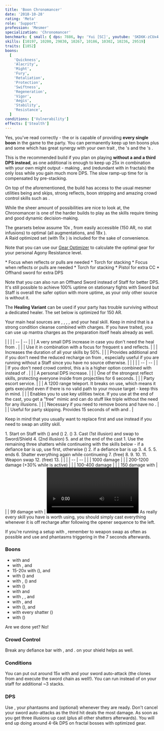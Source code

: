 ```yaml
---
title: 'Boon Chronomancer'
date: '2018-10-28'
rating: 'Meta'
role: 'Support'
profession: 'Mesmer'
specialization: 'Chronomancer'
benchmark: { small: { dps: 7886, by: 'Yui [SC]', youtube: 'SKD6K-zCUx4' } }
skills: [10197, 10200, 29830, 10267, 10186, 10302, 10236, 29519]
traits: [1852]
boons:
  [
    'Quickness',
    'Alacrity',
    'Might',
    'Fury',
    'Retaliation',
    'Protection',
    'Swiftness',
    'Regeneration',
    'Vigor',
    'Aegis',
    'Stability',
    'Resistance',
  ]
conditions: ['Vulnerability']
effects: ['Stealth']
---
```


Yes, you've read correctly - the <Specialization text="Boon Chronomancer" name="chronomancer"/> or <Specialization text="Chaos Chronomancer" name="chronomancer"/> is capable of providing **every single boon** in the game to the party. You can permanently keep up ten boons plus <Boon name="aegis"/> and some <Boon name="resistance"/> which has great synergy with your own trait <Trait id="1865"/>, the <Specialization name="warrior"/>'s <Trait id="1471" profession="warrior"/> and the <Specialization name="weaver" text="Arcane Weaver"/>'s <Trait id="1511" profession="elementalist"/>.

This is the recommended build if you plan on playing **without a <Specialization name="druid"/> and a third DPS instead**, as one additional <Trait id="264" profession="elementalist"/> is enough to keep up 25x <Boon name="might"/> in combination with your own might output - making <Skill id="31582" profession="ranger"/>, <Skill id="12497" profession="ranger"/> and <Trait id="1016" profession="ranger"/> (redundant with <Trait id="2177" profession="elementalist"/> in fractals) the only loss while you gain much more DPS. The slow ramp-up time for <Boon name="might"/> is compensated by pre-stacking.

On top of the aforementioned, the build has access to the usual mesmer utilities being <Skill id="10197"/> and <Effect name="stealth"/> skips, strong reflects, boon stripping and amazing crowd control skills such as <Skill id="29519"/>.

While the sheer amount of possibilities are nice to look at, the Chronomancer is one of the harder builds to play as the skills require timing and good dynamic decision-making.

<Divider text="Equipment"/>

The gearsets below assume 10x <Trait name="Chaotic Persistence"/>, from easily accessible (150 AR, no stat infusions) to optimal (all augmentations, <Item id="70596"/> and 18x <Item id="86180"/>).  
A Raid optimized set (with 11x <Trait name="Chaotic Persistence" disableText/>) is included for the sake of convenience.

Note that you can use our [Gear Optimizer](http://old.discretize.eu) to calculate the optimal gear for your personal Agony Resistance level.

<Tabs outlined>
<Tab title="150 Agony Resistance (Regular Infusions)">
<Grid>
<GridItem sm="4">
<Armor helmAffix="Berserker" helmRune="Leadership" shouldersAffix="Berserker" shouldersRune="Leadership" coatAffix="Berserker" coatRune="Leadership" glovesAffix="Berserker" glovesRune="Leadership" leggingsAffix="Commander" leggingsRune="Leadership" bootsAffix="Berserker" bootsRune="Leadership"/>
</GridItem>

<GridItem sm="4">
<Weapons weapon1MainType="Sword" weapon1MainAffix="Commander" weapon1MainSigil1="Concentration" weapon1OffType="Shield" weapon1OffAffix="Commander" weapon1OffSigil="Paralyzation" weapon2MainType="Staff" weapon2MainAffix="Commander" weapon2MainSigil1="Concentration" weapon2MainSigil2="Force"/>

<Card title="Swap Weapons">
* Focus when reflects or pulls are needed
* Torch for <Boon name="might"/> stacking
</Card>
</GridItem>

<GridItem sm="4">
<BackAndTrinkets backItemAffix="Commander" accessory1Affix="Berserker" accessory2Affix="Commander" amuletAffix="Berserker" ring1Affix="Commander" ring2Affix="Commander"/>

<Consumables foodId="89002" utilityId="67530" infusionId="49432"/>
</GridItem>
</Grid>
</Tab>

<Tab title="222 Agony Resistance (Stat Infusions)">
<Grid>
<GridItem sm="4">
<Armor helmAffix="Commander" helmRune="Leadership" shouldersAffix="Berserker" shouldersRune="Leadership" coatAffix="Commander" coatRune="Leadership" glovesAffix="Berserker" glovesRune="Leadership" leggingsAffix="Berserker" leggingsRune="Leadership" bootsAffix="Berserker" bootsRune="Leadership"/>
</GridItem>

<GridItem sm="4">
<Weapons weapon1MainType="Sword" weapon1MainAffix="Berserker" weapon1MainSigil1="Concentration" weapon1OffType="Shield" weapon1OffAffix="Berserker" weapon1OffSigil="Paralyzation" weapon2MainType="Staff" weapon2MainAffix="Berserker" weapon2MainSigil1="Concentration" weapon2MainSigil2="Force"/>

<Card title="Swap Weapons">
* Focus when reflects or pulls are needed
* Torch for <Boon name="might"/> stacking
* Pistol for extra CC
* Offhand sword for extra DPS
</Card>
</GridItem>

<GridItem sm="4">
<BackAndTrinkets backItemAffix="Berserker" accessory1Affix="Berserker" accessory2Affix="Berserker" amuletAffix="Berserker" ring1Affix="Commander" ring2Affix="Berserker"/>

<Consumables foodId="89002" utilityId="67530" infusion="Mystical +9 Agony Infusion"/>
</GridItem>
</Grid>
</Tab>

<Tab title="Raid">
<Grid>
<GridItem sm="4">
<Armor helmAffix="Commander" helmRune="Leadership" shouldersAffix="Berserker" shouldersRune="Leadership" coatAffix="Commander" coatRune="Leadership" glovesAffix="Berserker" glovesRune="Leadership" leggingsAffix="Berserker" leggingsRune="Leadership" bootsAffix="Berserker" bootsRune="Leadership"/>
</GridItem>

<GridItem sm="4">
<Weapons weapon1MainType="Sword" weapon1MainAffix="Commander" weapon1MainSigil1="Concentration" weapon1OffType="Shield" weapon1OffAffix="Commander" weapon1OffSigil="Force" weapon2OffType="Sword" weapon2OffAffix="Commander" weapon2OffSigil="Force"/>
</GridItem>

<GridItem sm="4">
<BackAndTrinkets backItemAffix="Berserker" accessory1Affix="Commander" accessory2Affix="Berserker" amuletAffix="Berserker" ring1Affix="Commander" ring2Affix="Berserker"/>

<Consumables foodId="89002" utilityId="89203" infusion="Mystical +9 Agony Infusion"/>
</GridItem>
</Grid>
</Tab>
</Tabs>

Note that you can also run an Offhand Sword instead of Staff for better DPS. It's still possible to achieve 100% <Boon name="retaliation"/> uptime on stationary fights with Sword but Staff is overall the safer option with more <Boon name="aegis"/> uptime, as your only other source is <Trait id="670"/> without it.

<Divider text="Healing Variant"/>

The **Healing Variant** can be used if your party has trouble surviving without a dedicated healer. The set below is optimized for 150 AR.

Your main heal sources are <Trait id="1915"/>, <Trait id="740"/>, <Trait id="1987"/>, <Trait name="Illusionary Inspiration"/>, <Boon name="regeneration"/> and your heal skill. Keep in mind that <Trait id="757"/> is a strong condition cleanse combined with <Skill id="10213"/> charges. If you have <Trait id="738"/> traited, you can use up mantra charges as the preparation itself heals already as well.

<Grid>
<GridItem sm="4">
<Armor helmAffix="Giver" helmRune="Monk" shouldersAffix="Giver" shouldersRune="Monk" coatAffix="Minstrel" coatRune="Monk" glovesAffix="Minstrel" glovesRune="Monk" leggingsAffix="Minstrel" leggingsId="70414" leggingsRune="Monk" bootsAffix="Minstrel" bootsRune="Monk"/>
</GridItem>

<GridItem sm="4">
<Weapons weapon1MainType="Sword" weapon1MainAffix="Giver" weapon1MainSigil1="Transference" weapon1OffType="Shield" weapon1OffAffix="Giver" weapon1OffSigil="Paralyzation" weapon2MainType="Staff" weapon2MainAffix="Giver" weapon2MainSigil1="Transference" weapon2MainSigil2="Water"/>
</GridItem>

<GridItem sm="4">
<BackAndTrinkets backItemAffix="Minstrel" accessory1Affix="Minstrel" accessory2Affix="Minstrel" amuletAffix="Minstrel" ring1Affix="Minstrel" ring2Affix="Minstrel"/>

<Consumables foodId="68634" utilityId="67528" infusionId="37125"/>
</GridItem>
</Grid>

<Divider text="Build"/>

<Grid>
<GridItem sm="7">
<Traits traits1="Illusions" traits1Selected="Shatterstorm, Phantasmal Haste, Phantasmal Force" traits2="Chaos" traits2Selected="Master of Manipulation, Chaotic Dampening, Bountiful Disillusionment" traits3="Chronomancer" traits3Selected="Alls Well That Ends Well, Improved Alacrity, Seize the Moment"/>

<Traits title="Defensive: Inspiration over Illusions" traits1="Inspiration" traits1Selected="Sympathetic Visage, Restorative Illusions, Illusionary Inspiration"/>

<Card title="Situational Traits">
| | |
| -- | -- |
| <Trait id="1995" size="big" disableText/> | A very small DPS increase in case you don't need the heal from <Trait id="1987"/>. |
| <Trait id="751" size="big" disableText/> | Use it in combination with a focus for frequent <Control name="pull"/>s and reflects. |
| <Trait id="674" size="big" disableText/> | Increases the duration of all your <Effect name="stealth"/> skills by 50%. |
| <Trait name="Descent into Madness" size="big" disableText/> | Provides additional <Boon name="Aegis"/> and <Boon name="Retaliation"/> if you don't need the reduced recharge on <Skill name="Mimic"/> from <Trait name="Master of Manipulation"/>, especially useful if you are running without a Staff since you have no <Boon name="Retaliation"/> source otherwise. |
</Card>
</GridItem>

<GridItem sm="5">
<Skills heal="Well of Eternity" utility1="Well of Action" utility2="Mimic" utility3="Signet of Inspiration" elite="Signet of Humility"/>

<Card title="Situational Skills">
| | |
| -- | -- |
| <Skill id="10311" size="big" disableText/> | If you don't need crowd control, this a is a higher <Boon name="Alacrity"/> option combined with <Skill name="Well of Recall"/> instead of <Skill name="Well of Action"/>. |
| <Skill id="21750" size="big" disableText/> | A personal DPS increase. |
| <Skill id="34326" size="big" disableText/> | One of the strongest reflect skills, protecting everyone inside from projectiles for 6 seconds. |
| <Skill id="10197" size="big" disableText/> | Party escort service. |
| <Skill id="10200" size="big" disableText/> | A 1200 range teleport. It breaks <Control name="stun"/> on use, which means it gets executed even if there is no valid path to your mouse target - keep this in mind. |
| <Skill id="29578" size="big" disableText/> | Enables you to use key utilities twice. If you use <Skill id="29830"/> at the end of the cast, you get a "free" mimic and can do stuff like triple <Skill id="10200"/> without the need for any illusions. |
| <Skill id="10267" size="big" disableText/> | Necessary if you need to remove boons and have no <Specialization name="spellbreaker"/>. |
| <Skill id="10245" size="big" disableText/> | Useful for party skipping. Provides 15 seconds of <Effect name="stealth"/> with <Trait id="674"/> and <Skill id="29830"/>. |

Keep in mind that you usually want to replace <Skill id="30814"/> first and use <Skill id="10311"/> instead if you need to swap an utility skill.
</Card>
</GridItem>
</Grid>

<Divider text="Details"/>

<Grid>
<GridItem>
<Card title="Written Opener">
1. Start on Staff with <Skill id="10169"/> (<Boon name="retaliation" disableText/><Boon name="aegis" disableText/><Boon name="swiftness" disableText/>) and <Skill id="10331"/> (<Boon name="protection" disableText/>)
2. <Skill id="10190"/> (<Boon name="quickness" disableText/><Boon name="alacrity" disableText/><Boon name="vigor" disableText/><Boon name="stability" disableText/>)
3. Cast <Skill id="10310"/> (1st illusion) and swap to Sword/Shield
4. <Skill id="10173"/> (2nd illusion)
5. <Skill id="30643"/> and <Skill id="29830"/> at the end of the cast
    1. Use the remaining three shatters while continueing with the skills below - if a defiance bar is up, use <Skill id="10287"/> first, otherwise <Skill id="49068"/>(<Boon name="might" disableText/><Boon name="fury" disableText/><Boon name="regeneration" disableText/>)
    2. <Skill id="29519"/> if a defiance bar is up
    3. <Skill id="10236"/>
    4. <Skill id="30814"/>
    5. <Skill name="Mimic"/>
5. <Skill id="30747"/> ends
6. Shatter everything again while continueing
7. <Skill name="Signet of Inspiration"/> (free)
8. <Skill name="Tides of Time"/>
9. <Skill name="Well of Action"/>
10. <Skill name="Mimic"/>
11. Weapon swap
12. <Skill name="Signet of Inspiration"/> (free)
13. <Skill name="Signet of Inspiration"/>
</Card>

<Card title="CC skills">
| | |
| -- | -- |
| <Skill id="29519"/> | 1000 damage |
| <Skill id="30643"/> | 200-1200 damage (+30% while <Item id="24639" disableText/> is active) |
| <Skill id="10287"/> | 100-400 damage |
| <Skill id="30814"/> | 150 damage with <Condition name="slow"/> |
| <Skill id="29856"/> | 99 damage with <Condition name="chilled"/> |
</Card>

<Video youtube="Q9WBVpiuChU" title="No Staff Rotation by Kite"/>
</GridItem>

<GridItem>
<Card title="Skill priority">
As really every skill you have is worth using, you should simply cast everything whenever it is off recharge after following the opener sequence to the left.

If you're running a setup with <Item id="72339"/>, remember to weapon swap as often as possible and use <Skill id="10236"/> and phantasms triggering <Trait id="1866"/> in the 7 seconds afterwards.

### Boons

- <Boon name="quickness"/> with <Skill id="30814"/> and <Trait id="2022"/>
- <Boon name="alacrity"/> with <Skill id="30643"/>, <Skill id="29856"/> and <Trait id="1927"/>
- 15-20x <Boon name="might"/> with <Skill id="49068"/> (<Trait id="1687" disableText/>), <Trait id="1866"/> and <Skill id="10273"/>
- <Boon name="fury"/> with <Skill id="10287"/> (<Trait id="1687" disableText/>) and <Skill id="10273"/>
- <Boon name="protection"/> with <Skill id="30769"/>, <Skill id="10331"/> (<Trait id="669" disableText/>) and <Trait id="667"/>
- <Boon name="vigor"/> with <Skill id="10190"/> (<Trait id="1687" disableText/>)
- <Boon name="retaliation"/> with <Skill id="10169"/> and <Trait id="670"/>
- <Boon name="swiftness"/> with <Skill id="10169"/>, <Trait id="670"/>, <Skill id="10331"/> and <Skill id="10236"/>
- <Boon name="aegis"/> with <Trait id="1852"/>, <Skill id="10169"/> and <Trait id="670"/>
- <Boon name="regeneration"/> with <Skill id="10192"/> (<Trait id="1687" disableText/>), <Skill id="10331"/> and <Trait id="666"/>
- <Boon name="stability"/> with every shatter (<Trait id="1687" disableText/>)
- <Boon name="resistance"/> with <Skill id="29830"/> (<Trait id="1687" disableText/>)

Are we done yet? No!

### Crowd Control

Break any defiance bar with <Skill id="29519"/>, <Skill id="30643"/> and <Skill id="10287"/>. <Item id="24639"/> on your shield helps as well.

### Conditions

You can put out around 15x <Condition name="vulnerability"/> with <Skill id="10216"/> and your sword auto-attack (the clones from <Skill id="10173"/> and <Skill id="30769"/> execute the sword chain as well!). You can run <Item id="24567"/> instead of <Item id="24615"/> on your staff for additional ~3 stacks.

### DPS

Use <Skill id="10334"/>, your phantasms and <Skill id="21750"/> (optional) whenever they are ready. Don't cancel your sword auto-attacks as the third hit deals the most damage. As soon as you get three illusions up cast <Skill id="49068"/> (plus all other shatters afterwards). You will end up doing around 4-6k DPS on fractal bosses with optimized gear.
</Card>
</GridItem>
</Grid>
